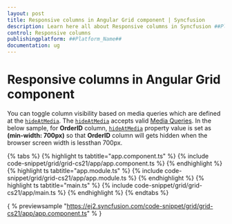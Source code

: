 ```yaml
---
layout: post
title: Responsive columns in Angular Grid component | Syncfusion
description: Learn here all about Responsive columns in Syncfusion ##Platform_Name## Grid component of Syncfusion Essential JS 2 and more.
control: Responsive columns 
publishingplatform: ##Platform_Name##
documentation: ug
---
```


# Responsive columns in Angular Grid component

You can toggle column visibility based on media queries which are defined
at the [`hideAtMedia`](../../api/grid/column/#hideatmedia).
The [`hideAtMedia`](../../api/grid/column/#hideatmedia) accepts valid
[Media Queries]( http://cssmediaqueries.com/what-are-css-media-queries.html ). In the below sample, for **OrderID** column, [`hideAtMedia`](../../api/grid/column/#hideatmedia) property value is set as **(min-width: 700px)** so that **OrderID** column will gets hidden when the browser screen width is lessthan 700px.

{% tabs %}
{% highlight ts tabtitle="app.component.ts" %}
{% include code-snippet/grid/grid-cs21/app/app.component.ts %}
{% endhighlight %}
{% highlight ts tabtitle="app.module.ts" %}
{% include code-snippet/grid/grid-cs21/app/app.module.ts %}
{% endhighlight %}
{% highlight ts tabtitle="main.ts" %}
{% include code-snippet/grid/grid-cs21/app/main.ts %}
{% endhighlight %}
{% endtabs %}
  
{ % previewsample "https://ej2.syncfusion.com/code-snippet/grid/grid-cs21/app/app.component.ts" % }